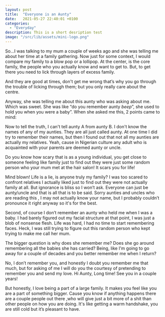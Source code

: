 ```yaml
---
layout: post
title:  "Everyone is an Aunty"
date:   2021-05-27 22:40:01 +0100
categories:
  - "Everyday"
description: This is a short desription test
image: "/src/lib/assets/mini-logo.png"
---
```


So...I was talking to my mum a couple of weeks ago and she was telling me about her time at a family gathering. Now just for some context, I would compare my family to a blow pop or a lollipop. At the center, is the core family, the people who you actually know and want to get to. But, to get there you need to lick through layers of excess family.

And they are good at times, don't get me wrong that’s why you go through the trouble of licking through them; but you only really care about the centre.


Anyway, she was telling me about this aunty who was asking about me. Which was sweet. She was like “do you remember aunty *beep*”, she used to hold you when you were a baby”. When she asked me this, 2 points came to mind:


Now to tell the truth, I can't tell aunty A from aunty B. I don't know the names of any of my aunties. They are all just called aunty. At one time I did try to remember their names, but then I found out that not all my aunties are actually my relatives. Yeah, cause in Nigerian culture any adult who is acquainted with your parents are deemed aunty or uncle.


Do you know how scary that is as a young individual, you get close to someone feeling like family just to find out they were just some random person who your mum met at the hair salon! It scars you for life!


Mind blown! Life is a lie, is anyone truly my family? I was too scared to confront relatives I actually liked just to find out they were not actually family at all. But ignorance is bliss so I won’t ask. Everyone can just be aunty/uncle and that is all that is to be said. Sorry aunties and uncles who are reading this , I may not actually know your name, but I probably couldn’t pronounce it right anyway so it's for the best.


Second, of course I don’t remember an aunty who held me when I was a baby. I had barely figured out my facial structure at that point, I was just a blob of nonsense flesh. Life was hard, I had no time to start remembering faces. Heck, I was still trying to figure out this random person who kept trying to make me call her mum.

The bigger question is why does she remember me? Does she go around remembering all the babies she has carried? Being, like I'm going to go away for a couple of decades and you better remember me when I return?

No, I don’t remember you, and honestly I doubt you remember me that much, but for asking of me I will do you the courtesy of pretending to remember you and send my love. Hi Aunty, Long time! See you in a couple years!

But honestly, I love being a part of a large family. It makes you feel like you are a part of something bigger. Cause you know if anything happens there are a couple people out there ,who will give just a bit more of a shit than other people on how you are doing. It's like getting a warm handshake, you are still cold but it’s pleasant to have.
